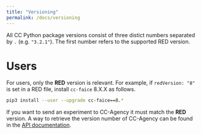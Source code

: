 ```yaml
---
title: "Versioning"
permalink: /docs/versioning
---
```


All CC Python package versions consist of three distict numbers separated by `.` (e.g. `"3.2.1"`).
The first number refers to the supported RED version.


# Users

For users, only the **RED** version is relevant.
For example, if `redVersion: "8"` is set in a RED file, install `cc-faice` 8.X.X as follows.

```bash
pip3 install --user --upgrade cc-faice==8.*
```

If you want to send an experiment to CC-Agency it must match the **RED** version.
A way to retrieve the version number of CC-Agency can be found in the [API documentation](/docs/cc-agency-api#get-version).
